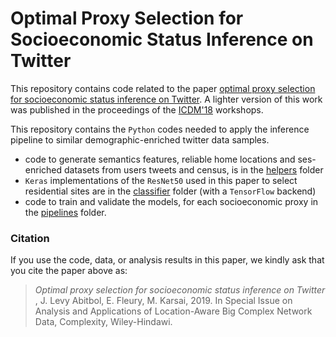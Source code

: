 # Optimal Proxy Selection for Socioeconomic Status Inference on Twitter
This repository contains code related to the paper [optimal proxy selection for socioeconomic status inference on Twitter](http://perso.ens-lyon.fr/marton.karsai/). A lighter version of this work was published in the proceedings of the [ICDM'18](http://lisi.io/iwsc2018/) workshops. 

This repository contains the `Python` codes needed to apply the inference pipeline to similar demographic-enriched twitter data samples.

* code to generate semantics features, reliable home locations and ses-enriched datasets from users tweets and census, is in the [helpers](./python_scripts/certified) folder
* `Keras` implementations of the `ResNet50` used in this paper to select residential sites are in the [classifier](./python_scripts/certified) folder (with a `TensorFlow` backend)
* code to train and validate the models, for each socioeconomic proxy in the [pipelines](./python_scripts/certified) folder.

### Citation
If you use the code, data, or analysis results in this paper, we kindly ask that you cite the paper above as:

> _Optimal proxy selection for socioeconomic status inference on Twitter_ , J. Levy Abitbol, E. Fleury, M. Karsai, 2019. In Special Issue on Analysis and Applications of Location-Aware Big Complex Network Data, Complexity, Wiley-Hindawi.
